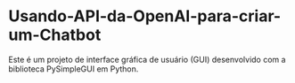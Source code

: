 # Usando-API-da-OpenAI-para-criar-um-Chatbot
Este é um projeto de interface gráfica de usuário (GUI) desenvolvido com a biblioteca PySimpleGUI em Python.
